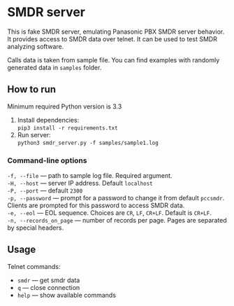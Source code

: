 # SMDR server

This is fake SMDR server, emulating Panasonic PBX SMDR server behavior. It
provides access to SMDR data over telnet. It can be used to test SMDR
analyzing software.

Calls data is taken from sample file. You can find examples with randomly generated data in `samples` folder.

## How to run

Minimum required Python version is 3.3

1. Install dependencies:  
`pip3 install -r requirements.txt`
2. Run server:  
`python3 smdr_server.py -f samples/sample1.log`

### Command-line options

`-f, --file` — path to sample log file. Required argument.  
`-H, --host` — server IP address. Default `localhost`  
`-P, --port` — default `2300`  
`-p, --password` — prompt for a password to change it
from default `pccsmdr`. Clients are prompted for this password
to access SMDR data.  
`-e, --eol` — EOL sequence. Choices are `CR`, `LF`, `CR+LF`.
Default is `CR+LF`.  
`-n, --records_on_page` — number of records per page. Pages are separated
by special headers.

## Usage

Telnet commands:

- `smdr` — get smdr data
- `q` — close connection
- `help` — show available commands
